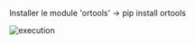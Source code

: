 Installer le module 'ortools'
-> pip install ortools

![execution](https://github.com/azzahajri/tp/assets/62628159/0aa98629-311c-4bae-9fcb-33bbd8a49781)

